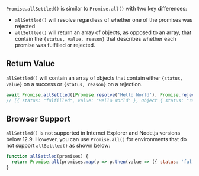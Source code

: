 `Promise.allSettled()` is similar to `Promise.all()` with two key differences:

- `allSettled()` will resolve regardless of whether one of the promises was rejected
- `allSettled()` will return an array of objects, as opposed to an array, that contain the `{status, value, reason}` that describes
whether each promise was fulfilled or rejected.

## Return Value

`allSettled()` will contain an array of objects that contain either `{status, value}` on a success or `{status, reason}` on a rejection.

```javascript
await Promise.allSettled([Promise.resolve('Hello World'), Promise.reject('fail')]);
// [{ status: "fulfilled", value: "Hello World" }, Object { status: "rejected", reason: "fail" }]
```

## Browser Support

`allSettled()` is not supported in Internet Explorer and Node.js versions below 12.9.
However, you can use `Promise.all()` for environments that do not support `allSettled()` as shown below:

```javascript
function allSettled(promises) {
  return Promise.all(promises.map(p => p.then(value => ({ status: 'fulfilled', value })).catch(reason => ({ status: 'rejected', reason })));
}
```
